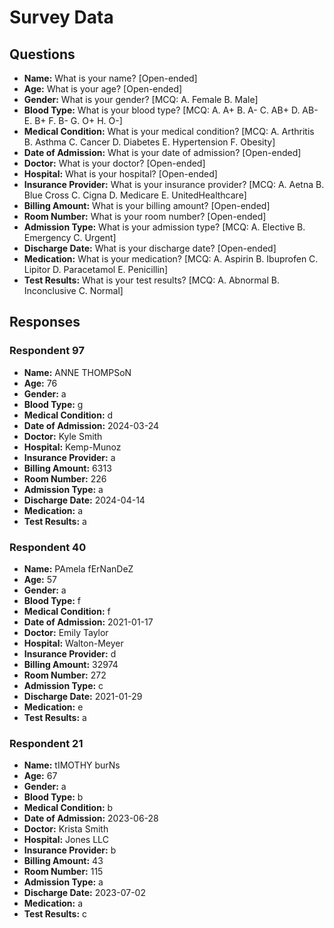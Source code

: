 # Survey Data

## Questions

- **Name:** What is your name? [Open-ended]
- **Age:** What is your age? [Open-ended]
- **Gender:** What is your gender? [MCQ: A. Female B. Male]
- **Blood Type:** What is your blood type? [MCQ: A. A+ B. A- C. AB+ D. AB- E. B+ F. B- G. O+ H. O-]
- **Medical Condition:** What is your medical condition? [MCQ: A. Arthritis B. Asthma C. Cancer D. Diabetes E. Hypertension F. Obesity]
- **Date of Admission:** What is your date of admission? [Open-ended]
- **Doctor:** What is your doctor? [Open-ended]
- **Hospital:** What is your hospital? [Open-ended]
- **Insurance Provider:** What is your insurance provider? [MCQ: A. Aetna B. Blue Cross C. Cigna D. Medicare E. UnitedHealthcare]
- **Billing Amount:** What is your billing amount? [Open-ended]
- **Room Number:** What is your room number? [Open-ended]
- **Admission Type:** What is your admission type? [MCQ: A. Elective B. Emergency C. Urgent]
- **Discharge Date:** What is your discharge date? [Open-ended]
- **Medication:** What is your medication? [MCQ: A. Aspirin B. Ibuprofen C. Lipitor D. Paracetamol E. Penicillin]
- **Test Results:** What is your test results? [MCQ: A. Abnormal B. Inconclusive C. Normal]

## Responses

### Respondent 97

- **Name:** ANNE THOMPSoN
- **Age:** 76
- **Gender:** a
- **Blood Type:** g
- **Medical Condition:** d
- **Date of Admission:** 2024-03-24
- **Doctor:** Kyle Smith
- **Hospital:** Kemp-Munoz
- **Insurance Provider:** a
- **Billing Amount:** 6313
- **Room Number:** 226
- **Admission Type:** a
- **Discharge Date:** 2024-04-14
- **Medication:** a
- **Test Results:** a

### Respondent 40

- **Name:** PAmela fErNanDeZ
- **Age:** 57
- **Gender:** a
- **Blood Type:** f
- **Medical Condition:** f
- **Date of Admission:** 2021-01-17
- **Doctor:** Emily Taylor
- **Hospital:** Walton-Meyer
- **Insurance Provider:** d
- **Billing Amount:** 32974
- **Room Number:** 272
- **Admission Type:** c
- **Discharge Date:** 2021-01-29
- **Medication:** e
- **Test Results:** a

### Respondent 21

- **Name:** tIMOTHY burNs
- **Age:** 67
- **Gender:** a
- **Blood Type:** b
- **Medical Condition:** b
- **Date of Admission:** 2023-06-28
- **Doctor:** Krista Smith
- **Hospital:** Jones LLC
- **Insurance Provider:** b
- **Billing Amount:** 43
- **Room Number:** 115
- **Admission Type:** a
- **Discharge Date:** 2023-07-02
- **Medication:** a
- **Test Results:** c
